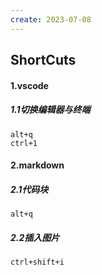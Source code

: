 ```yaml
---
create: 2023-07-08
---
```

## ShortCuts

#### 1.vscode

##### 1.1切换编辑器与终端

```shell
alt+q
ctrl+1
```

#### 2.markdown

##### 2.1代码块

```shell
alt+q
```

##### 2.2插入图片

```shell
ctrl+shift+i
```

